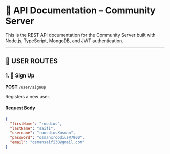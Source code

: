 # 📘 API Documentation – Community Server

This is the REST API documentation for the Community Server built with Node.js, TypeScript, MongoDB, and JWT authentication.

---

## 🔐 USER ROUTES

### 1. 📝 Sign Up

**POST** `/user/signup`

Registers a new user.

#### Request Body

```json
{
  "firstName": "roodius",
  "lastName": "saifi",
  "username": "roosdiusXosman",
  "password": "osmanxroodius@7900",
  "email": "osmansaifi30@gmail.com"
}
